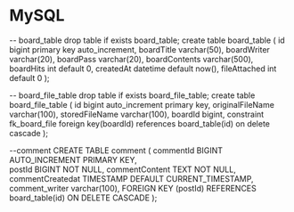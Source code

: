 # MySQL


-- board_table
 drop table if exists board_table;
 create table board_table
 (
	id bigint primary key auto_increment,
    boardTitle varchar(50),
    boardWriter varchar(20),
    boardPass varchar(20),
    boardContents varchar(500),
    boardHits int default 0,
    createdAt datetime default now(), 
    fileAttached int default 0
);



-- board_file_table
drop table if exists board_file_table;
create table board_file_table
(
    id	bigint auto_increment primary key,
    originalFileName varchar(100),
    storedFileName varchar(100),
    boardId bigint,
    constraint fk_board_file foreign key(boardId) references board_table(id) on delete cascade
);


--comment
CREATE TABLE comment (
    commentId BIGINT AUTO_INCREMENT PRIMARY KEY,  
	postId BIGINT NOT NULL,
    commentContent TEXT NOT NULL,                 
    commentCreatedat TIMESTAMP DEFAULT CURRENT_TIMESTAMP, 
    comment_writer varchar(100),
    FOREIGN KEY (postId) REFERENCES board_table(id) ON DELETE CASCADE 
);
